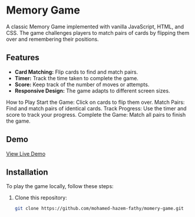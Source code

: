 # Memory Game

A classic Memory Game implemented with vanilla JavaScript, HTML, and CSS. The game challenges players to match pairs of cards by flipping them over and remembering their positions.

## Features

- **Card Matching:** Flip cards to find and match pairs.
- **Timer:** Track the time taken to complete the game.
- **Score:** Keep track of the number of moves or attempts.
- **Responsive Design:** The game adapts to different screen sizes.


How to Play
Start the Game: Click on cards to flip them over.
Match Pairs: Find and match pairs of identical cards.
Track Progress: Use the timer and score to track your progress.
Complete the Game: Match all pairs to finish the game.


## Demo

[View Live Demo](https://mohamed-hazem-fathy.github.io/momery-game/) 

## Installation

To play the game locally, follow these steps:

1. Clone this repository:

   ```bash
   git clone https://github.com/mohamed-hazem-fathy/momery-game.git
